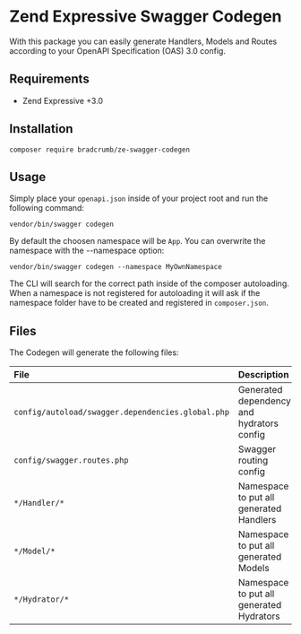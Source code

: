# Zend Expressive Swagger Codegen

With this package you can easily generate Handlers, Models and Routes according to your OpenAPI Specification (OAS) 3.0 config.

## Requirements

* Zend Expressive +3.0

## Installation

`composer require bradcrumb/ze-swagger-codegen`

## Usage

Simply place your `openapi.json` inside of your project root and run the following command:

`vendor/bin/swagger codegen`

By default the choosen namespace will be `App`. You can overwrite the namespace with the --namespace option:

`vendor/bin/swagger codegen --namespace MyOwnNamespace`

The CLI will search for the correct path inside of the composer autoloading. When a namespace is not registered for autoloading it will ask if the namespace folder have to be created and registered in `composer.json`.

## Files

The Codegen will generate the following files:

| File | Description |
|:---|:---|
| `config/autoload/swagger.dependencies.global.php` | Generated dependency and hydrators config |
| `config/swagger.routes.php` | Swagger routing config |
| `*/Handler/*` | Namespace to put all generated Handlers |
| `*/Model/*` | Namespace to put all generated Models |
| `*/Hydrator/*` | Namespace to put all generated Hydrators |

